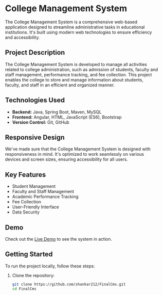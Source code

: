 # College Management System

The College Management System is a comprehensive web-based application designed to streamline administrative tasks in educational institutions. It's built using modern web technologies to ensure efficiency and accessibility.

## Project Description

The College Management System is developed to manage all activities related to college administration, such as admission of students, faculty and staff management, performance tracking, and fee collection. This project enables the college to store and manage information about students, faculty, and staff in an efficient and organized manner.

## Technologies Used

- **Backend:** Java, Spring Boot, Maven, MySQL
- **Frontend:** Angular, HTML, JavaScript (ES6), Bootstrap
- **Version Control:** Git, GitHub

## Responsive Design

We've made sure that the College Management System is designed with responsiveness in mind. It's optimized to work seamlessly on various devices and screen sizes, ensuring accessibility for all users.

## Key Features

- Student Management
- Faculty and Staff Management
- Academic Performance Tracking
- Fee Collection
- User-Friendly Interface
- Data Security

## Demo

Check out the [Live Demo](https://github.com/shankar212/FinalCms) to see the system in action.

## Getting Started

To run the project locally, follow these steps:

1. Clone the repository:

   ```bash
   git clone https://github.com/shankar212/FinalCms.git
   cd FinalCms
